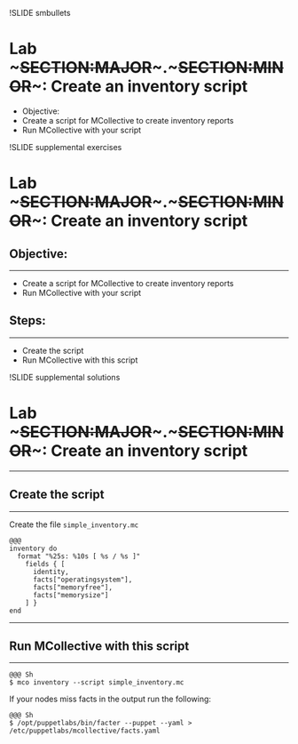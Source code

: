 !SLIDE smbullets
# Lab ~~~SECTION:MAJOR~~~.~~~SECTION:MINOR~~~: Create an inventory script

* Objective:
 * Create a script for MCollective to create inventory reports
 * Run MCollective with your script


!SLIDE supplemental exercises
# Lab ~~~SECTION:MAJOR~~~.~~~SECTION:MINOR~~~: Create an inventory script

## Objective:

****

* Create a script for MCollective to create inventory reports
* Run MCollective with your script

## Steps:

****

* Create the script
* Run MCollective with this script


!SLIDE supplemental solutions
# Lab ~~~SECTION:MAJOR~~~.~~~SECTION:MINOR~~~: Create an inventory script

****

## Create the script

****

Create the file `simple_inventory.mc`

    @@@
    inventory do
      format "%25s: %10s [ %s / %s ]"
        fields { [
          identity,
          facts["operatingsystem"],
          facts["memoryfree"],
          facts["memorysize"]
        ] }
    end

****

## Run MCollective with this script

****

    @@@ Sh
    $ mco inventory --script simple_inventory.mc

If your nodes miss facts in the output run the following:

    @@@ Sh
    $ /opt/puppetlabs/bin/facter --puppet --yaml > /etc/puppetlabs/mcollective/facts.yaml

